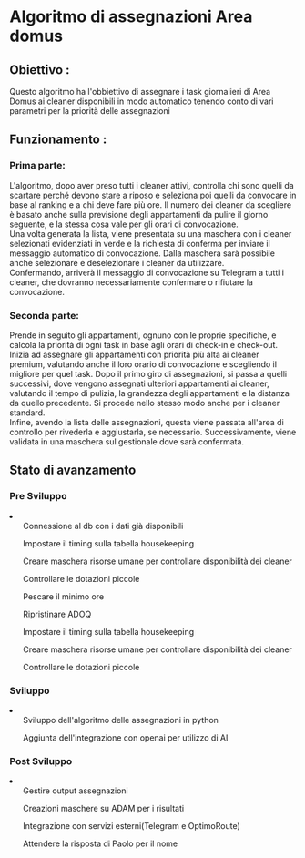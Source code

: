# Algoritmo di assegnazioni Area domus

## Obiettivo : 
<div> 

<p> Questo algoritmo ha l'obbiettivo di assegnare i task giornalieri di Area Domus ai cleaner disponibili in modo automatico tenendo conto di vari parametri per la priorità delle assegnazioni </p>

## Funzionamento :

<p> 

### Prima parte:
L'algoritmo, dopo aver preso tutti i cleaner attivi, controlla chi sono quelli da scartare perché devono stare a riposo e seleziona poi quelli da convocare in base al ranking e a chi deve fare più ore. Il numero dei cleaner da scegliere è basato anche sulla previsione degli appartamenti da pulire il giorno seguente, e la stessa cosa vale per gli orari di convocazione.  
Una volta generata la lista, viene presentata su una maschera con i cleaner selezionati evidenziati in verde e la richiesta di conferma per inviare il messaggio automatico di convocazione. Dalla maschera sarà possibile anche selezionare e deselezionare i cleaner da utilizzare.  
Confermando, arriverà il messaggio di convocazione su Telegram a tutti i cleaner, che dovranno necessariamente confermare o rifiutare la convocazione.

### Seconda parte:
Prende in seguito gli appartamenti, ognuno con le proprie specifiche, e calcola la priorità di ogni task in base agli orari di check-in e check-out.  
Inizia ad assegnare gli appartamenti con priorità più alta ai cleaner premium, valutando anche il loro orario di convocazione e scegliendo il migliore per quel task. Dopo il primo giro di assegnazioni, si passa a quelli successivi, dove vengono assegnati ulteriori appartamenti ai cleaner, valutando il tempo di pulizia, la grandezza degli appartamenti e la distanza da quello precedente. Si procede nello stesso modo anche per i cleaner standard.  
Infine, avendo la lista delle assegnazioni, questa viene passata all'area di controllo per rivederla e aggiustarla, se necessario. Successivamente, viene validata in una maschera sul gestionale dove sarà confermata.</p>

## Stato di avanzamento

### Pre Sviluppo
<p> 
    <li>
        <ol>Connessione al db con i dati già disponibili</ol>
        <ul>Impostare il timing sulla tabella housekeeping </ul>
        <ul>Creare maschera risorse umane per controllare disponibilità dei cleaner </ul>
        <ul>Controllare le dotazioni piccole </ul>
        <ul>Pescare il minimo ore</ul>
        <ul>Ripristinare ADOQ</ul>
        <ul>Impostare il timing sulla tabella housekeeping </ul>
        <ul>Creare maschera risorse umane per controllare disponibilità dei cleaner </ul>
        <ul>Controllare le dotazioni piccole </ul>
    </li>
</p>

### Sviluppo
<p> 
    <li>
        <ul>Sviluppo dell'algoritmo delle assegnazioni in python</ul>
        <ul>Aggiunta dell'integrazione con openai per utilizzo di AI</ul>
    </li>
</p>

### Post Sviluppo
<p> 
    <li>
        <ul>Gestire output assegnazioni</ul>
        <ul>Creazioni maschere su ADAM per i risultati</ul>
        <ul>Integrazione con servizi esterni(Telegram e OptimoRoute)</ul>
        <ul>Attendere la risposta di Paolo per il nome</ul>
    </li>
</p>

</div>